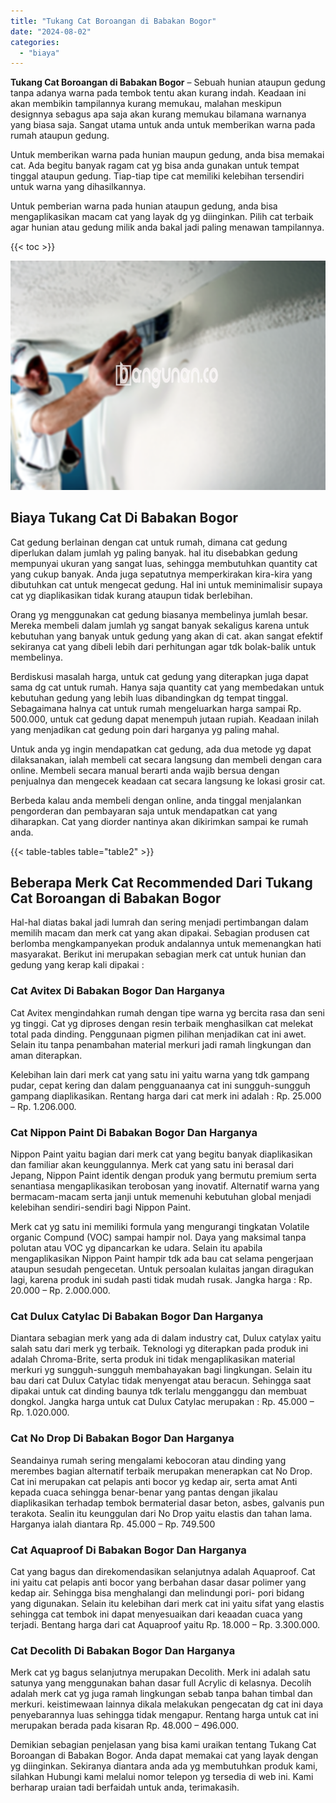 ```yaml
---
title: "Tukang Cat Boroangan di Babakan Bogor"
date: "2024-08-02"
categories: 
  - "biaya"
---
```


**Tukang Cat Boroangan di Babakan Bogor** – Sebuah hunian ataupun gedung tanpa adanya warna pada tembok tentu akan kurang indah. Keadaan ini akan membikin tampilannya kurang memukau, malahan meskipun designnya sebagus apa saja akan kurang memukau bilamana warnanya yang biasa saja. Sangat utama untuk anda untuk memberikan warna pada rumah ataupun gedung.

Untuk memberikan warna pada hunian maupun gedung, anda bisa memakai cat. Ada begitu banyak ragam cat yg bisa anda gunakan untuk tempat tinggal ataupun gedung. Tiap-tiap tipe cat memiliki kelebihan tersendiri untuk warna yang dihasilkannya.

Untuk pemberian warna pada hunian ataupun gedung, anda bisa mengaplikasikan macam cat yang layak dg yg diinginkan. Pilih cat terbaik agar hunian atau gedung milik anda bakal jadi paling menawan tampilannya.

{{< toc >}}

![Tukang Cat Boroangan di Babakan Bogor](/images/jasa-cat-murah06.png)

## Biaya Tukang Cat Di Babakan Bogor

Cat gedung berlainan dengan cat untuk rumah, dimana cat gedung diperlukan dalam jumlah yg paling banyak. hal itu disebabkan gedung mempunyai ukuran yang sangat luas, sehingga membutuhkan quantity cat yang cukup banyak. Anda juga sepatutnya memperkirakan kira-kira yang dibutuhkan cat untuk mengecat gedung. Hal ini untuk meminimalisir supaya cat yg diaplikasikan tidak kurang ataupun tidak berlebihan.

Orang yg menggunakan cat gedung biasanya membelinya jumlah besar. Mereka membeli dalam jumlah yg sangat banyak sekaligus karena untuk kebutuhan yang banyak untuk gedung yang akan di cat. akan sangat efektif sekiranya cat yang dibeli lebih dari perhitungan agar tdk bolak-balik untuk membelinya.

Berdiskusi masalah harga, untuk cat gedung yang diterapkan juga dapat sama dg cat untuk rumah. Hanya saja quantity cat yang membedakan untuk kebutuhan gedung yang lebih luas dibandingkan dg tempat tinggal. Sebagaimana halnya cat untuk rumah mengeluarkan harga sampai Rp. 500.000, untuk cat gedung dapat menempuh jutaan rupiah. Keadaan inilah yang menjadikan cat gedung poin dari harganya yg paling mahal.

Untuk anda yg ingin mendapatkan cat gedung, ada dua metode yg dapat dilaksanakan, ialah membeli cat secara langsung dan membeli dengan cara online. Membeli secara manual berarti anda wajib bersua dengan penjualnya dan mengecek keadaan cat secara langsung ke lokasi grosir cat.

Berbeda kalau anda membeli dengan online, anda tinggal menjalankan pengorderan dan pembayaran saja untuk mendapatkan cat yang diharapkan. Cat yang diorder nantinya akan dikirimkan sampai ke rumah anda.

{{< table-tables table="table2" >}}

## Beberapa Merk Cat Recommended Dari Tukang Cat Boroangan di Babakan Bogor

Hal-hal diatas bakal jadi lumrah dan sering menjadi pertimbangan dalam memilih macam dan merk cat yang akan dipakai. Sebagian produsen cat berlomba mengkampanyekan produk andalannya untuk memenangkan hati masyarakat. Berikut ini merupakan sebagian merk cat untuk hunian dan gedung yang kerap kali dipakai :

### Cat Avitex Di Babakan Bogor Dan Harganya

Cat Avitex mengindahkan rumah dengan tipe warna yg bercita rasa dan seni yg tinggi. Cat yg diproses dengan resin terbaik menghasilkan cat melekat total pada dinding. Penggunaan pigmen pilihan menjadikan cat ini awet. Selain itu tanpa penambahan material merkuri jadi ramah lingkungan dan aman diterapkan.

Kelebihan lain dari merk cat yang satu ini yaitu warna yang tdk gampang pudar, cepat kering dan dalam pengguanaanya cat ini sungguh-sungguh gampang diaplikasikan. Rentang harga dari cat merk ini adalah : Rp. 25.000 – Rp. 1.206.000.

### Cat Nippon Paint Di Babakan Bogor Dan Harganya

Nippon Paint yaitu bagian dari merk cat yang begitu banyak diaplikasikan dan familiar akan keunggulannya. Merk cat yang satu ini berasal dari Jepang, Nippon Paint identik dengan produk yang bermutu premium serta senantiasa mengaplikasikan terobosan yang inovatif. Alternatif warna yang bermacam-macam serta janji untuk memenuhi kebutuhan global menjadi kelebihan sendiri-sendiri bagi Nippon Paint.

Merk cat yg satu ini memiliki formula yang mengurangi tingkatan Volatile organic Compund (VOC) sampai hampir nol. Daya yang maksimal tanpa polutan atau VOC yg dipancarkan ke udara. Selain itu apabila mengaplikasikan Nippon Paint hampir tdk ada bau cat selama pengerjaan ataupun sesudah pengecetan. Untuk persoalan kulaitas jangan diragukan lagi, karena produk ini sudah pasti tidak mudah rusak. Jangka harga : Rp. 20.000 – Rp. 2.000.000.

### Cat Dulux Catylac Di Babakan Bogor Dan Harganya

Diantara sebagian merk yang ada di dalam industry cat, Dulux catylax yaitu salah satu dari merk yg terbaik. Teknologi yg diterapkan pada produk ini adalah Chroma-Brite, serta produk ini tidak mengaplikasikan material merkuri yg sungguh-sungguh membahayakan bagi lingkungan. Selain itu bau dari cat Dulux Catylac tidak menyengat atau beracun. Sehingga saat dipakai untuk cat dinding baunya tdk terlalu mengganggu dan membuat dongkol. Jangka harga untuk cat Dulux Catylac merupakan : Rp. 45.000 – Rp. 1.020.000.

### Cat No Drop Di Babakan Bogor Dan Harganya

Seandainya rumah sering mengalami kebocoran atau dinding yang merembes bagian alternatif terbaik merupakan menerapkan cat No Drop. Cat ini merupakan cat pelapis anti bocor yg kedap air, serta amat Anti kepada cuaca sehingga benar-benar yang pantas dengan jikalau diaplikasikan terhadap tembok bermaterial dasar beton, asbes, galvanis pun terakota. Sealin itu keunggulan dari No Drop yaitu elastis dan tahan lama. Harganya ialah diantara Rp. 45.000 – Rp. 749.500

### Cat Aquaproof Di Babakan Bogor Dan Harganya

Cat yang bagus dan direkomendasikan selanjutnya adalah Aquaproof. Cat ini yaitu cat pelapis anti bocor yang berbahan dasar dasar polimer yang kedap air. Sehingga bisa menghalangi dan melindungi pori- pori bidang yang digunakan. Selain itu kelebihan dari merk cat ini yaitu sifat yang elastis sehingga cat tembok ini dapat menyesuaikan dari keaadan cuaca yang terjadi. Bentang harga dari cat Aquaproof yaitu Rp. 18.000 – Rp. 3.300.000.

### Cat Decolith Di Babakan Bogor Dan Harganya

Merk cat yg bagus selanjutnya merupakan Decolith. Merk ini adalah satu satunya yang menggunakan bahan dasar full Acrylic di kelasnya. Decolih adalah merk cat yg juga ramah lingkungan sebab tanpa bahan timbal dan merkuri. keistimewaan lainnya dikala melakukan pengecatan dg cat ini daya penyebarannya luas sehingga tidak mengapur. Rentang harga untuk cat ini merupakan berada pada kisaran Rp. 48.000 – 496.000.

Demikian sebagian penjelasan yang bisa kami uraikan tentang Tukang Cat Boroangan di Babakan Bogor. Anda dapat memakai cat yang layak dengan yg diinginkan. Sekiranya diantara anda ada yg membutuhkan produk kami, silahkan Hubungi kami melalui nomor telepon yg tersedia di web ini. Kami berharap uraian tadi berfaidah untuk anda, terimakasih.
